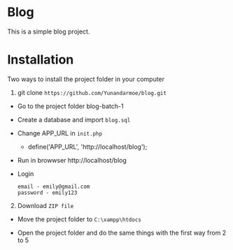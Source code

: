 # Blog

This is a simple blog project.

# Installation

Two ways to install the project folder in your computer

1. git clone `https://github.com/Yunandarmoe/blog.git`

- Go to the project folder blog-batch-1

- Create a database and import `blog.sql`

- Change APP_URL in `init.php`
  - define('APP_URL', 'http://localhost/blog');

- Run in browwser http://localhost/blog

- Login

  ```
  email - emily@gmail.com
  password - emily123
  ```

2. Download `ZIP file`

- Move the project folder to `C:\xampp\htdocs`

- Open the project folder and do the same things with the first way from 2 to 5






